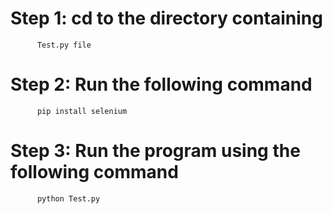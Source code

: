 # Step 1: cd to the directory containing 
          Test.py file

# Step 2: Run the following command
          pip install selenium

# Step 3: Run the program using the following command
          python Test.py
